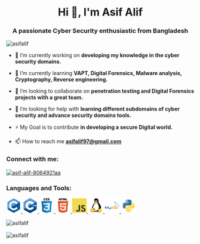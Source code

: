 <h1 align="center">Hi 👋, I'm Asif Alif</h1>
<h3 align="center">A passionate Cyber Security enthusiastic from Bangladesh</h3>

<p align="left"> <img src="https://komarev.com/ghpvc/?username=asifalif&label=Profile%20views&color=0e75b6&style=flat" alt="asifalif" /> </p>

- 🔭 I’m currently working on **developing my knowledge in the cyber security domains.**

- 🌱 I’m currently learning **VAPT, Digital Forensics, Malware analysis, Cryptography, Reverse engineering.**

- 👯 I’m looking to collaborate on **penetration testing and Digital Forensics projects with a great team.**

- 🤝 I’m looking for help with **learning different subdomains of cyber security and advance security domains tools.**

- ⚡ My Goal is to contribute **in developing a secure Digital world.**

- 📫 How to reach me **asifalif97@gmail.com**

<h3 align="left">Connect with me:</h3>
<p align="left">
<a href="https://linkedin.com/in/asif-alif-8064921aa" target="blank"><img align="center" src="https://raw.githubusercontent.com/rahuldkjain/github-profile-readme-generator/master/src/images/icons/Social/linked-in-alt.svg" alt="asif-alif-8064921aa" height="30" width="40" /></a>
</p>

<h3 align="left">Languages and Tools:</h3>
<p align="left"> <a href="https://www.cprogramming.com/" target="_blank" rel="noreferrer"> <img src="https://raw.githubusercontent.com/devicons/devicon/master/icons/c/c-original.svg" alt="c" width="40" height="40"/> </a> <a href="https://www.w3schools.com/cpp/" target="_blank" rel="noreferrer"> <img src="https://raw.githubusercontent.com/devicons/devicon/master/icons/cplusplus/cplusplus-original.svg" alt="cplusplus" width="40" height="40"/> </a> <a href="https://www.w3schools.com/css/" target="_blank" rel="noreferrer"> <img src="https://raw.githubusercontent.com/devicons/devicon/master/icons/css3/css3-original-wordmark.svg" alt="css3" width="40" height="40"/> </a> <a href="https://www.w3.org/html/" target="_blank" rel="noreferrer"> <img src="https://raw.githubusercontent.com/devicons/devicon/master/icons/html5/html5-original-wordmark.svg" alt="html5" width="40" height="40"/> </a> <a href="https://developer.mozilla.org/en-US/docs/Web/JavaScript" target="_blank" rel="noreferrer"> <img src="https://raw.githubusercontent.com/devicons/devicon/master/icons/javascript/javascript-original.svg" alt="javascript" width="40" height="40"/> </a> <a href="https://www.linux.org/" target="_blank" rel="noreferrer"> <img src="https://raw.githubusercontent.com/devicons/devicon/master/icons/linux/linux-original.svg" alt="linux" width="40" height="40"/> </a> <a href="https://www.mysql.com/" target="_blank" rel="noreferrer"> <img src="https://raw.githubusercontent.com/devicons/devicon/master/icons/mysql/mysql-original-wordmark.svg" alt="mysql" width="40" height="40"/> </a> <a href="https://www.python.org" target="_blank" rel="noreferrer"> <img src="https://raw.githubusercontent.com/devicons/devicon/master/icons/python/python-original.svg" alt="python" width="40" height="40"/> </a> </p>

<p><img align="center" src="https://github-readme-stats.vercel.app/api/top-langs?username=asifalif&show_icons=true&locale=en&layout=compact" alt="asifalif" /></p>

<p><img align="center" src="https://github-readme-streak-stats.herokuapp.com/?user=asifalif&" alt="asifalif" /></p>
